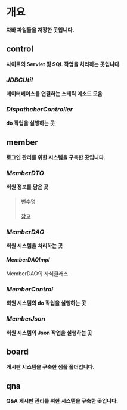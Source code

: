 # 개요
**자바 파일들을 저장한 곳입니다.**

## control
**사이트의 Servlet 및 SQL 작업을 처리하는 곳입니다.**

### *JDBCUtil*
**데이터베이스를 연결하는 스태틱 메소드 모음**

### *DispathcherController*
**do 작업을 실행하는 곳**

## member
**로그인 관리를 위한 시스템을 구축한 곳입니다.**

### *MemberDTO*
**회원 정보를 담은 곳**

> #### 변수명
> [참고](../database)

### *MemberDAO*
**회원 시스템을 처리하는 곳**

#### *MemberDAOImpl*
MemberDAO의 자식클래스

### *MemberControl*
**회원 시스템의 do 작업을 실행하는 곳**

### *MemberJson*
**회원 시스템의 Json 작업을 실행하는 곳**

## board
**게시판 시스템을 구축한 샘플 폴더입니다.**

## qna
**Q&A 게시판 관리를 위한 시스템을 구축한 곳입니다.**
